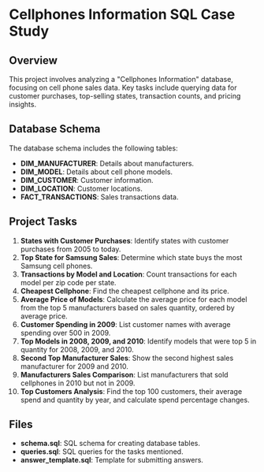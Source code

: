 # Cellphones Information SQL Case Study

## Overview

This project involves analyzing a "Cellphones Information" database, focusing on cell phone sales data. Key tasks include querying data for customer purchases, top-selling states, transaction counts, and pricing insights.

## Database Schema

The database schema includes the following tables:

- **DIM_MANUFACTURER**: Details about manufacturers.
- **DIM_MODEL**: Details about cell phone models.
- **DIM_CUSTOMER**: Customer information.
- **DIM_LOCATION**: Customer locations.
- **FACT_TRANSACTIONS**: Sales transactions data.

## Project Tasks

1. **States with Customer Purchases**: Identify states with customer purchases from 2005 to today.
2. **Top State for Samsung Sales**: Determine which state buys the most Samsung cell phones.
3. **Transactions by Model and Location**: Count transactions for each model per zip code per state.
4. **Cheapest Cellphone**: Find the cheapest cellphone and its price.
5. **Average Price of Models**: Calculate the average price for each model from the top 5 manufacturers based on sales quantity, ordered by average price.
6. **Customer Spending in 2009**: List customer names with average spending over 500 in 2009.
7. **Top Models in 2008, 2009, and 2010**: Identify models that were top 5 in quantity for 2008, 2009, and 2010.
8. **Second Top Manufacturer Sales**: Show the second highest sales manufacturer for 2009 and 2010.
9. **Manufacturers Sales Comparison**: List manufacturers that sold cellphones in 2010 but not in 2009.
10. **Top Customers Analysis**: Find the top 100 customers, their average spend and quantity by year, and calculate spend percentage changes.

## Files

- **schema.sql**: SQL schema for creating database tables.
- **queries.sql**: SQL queries for the tasks mentioned.
- **answer_template.sql**: Template for submitting answers.
